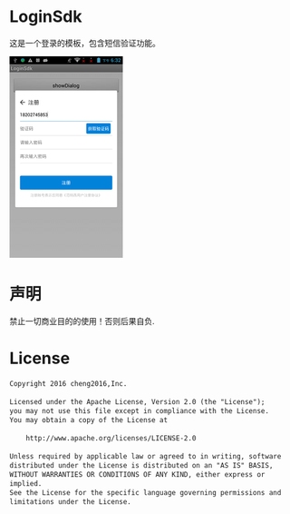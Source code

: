 # LoginSdk
这是一个登录的模板，包含短信验证功能。

![](screenshort/2016-08-25-18-32-10.png)   


# 声明

禁止一切商业目的的使用！否则后果自负.

# License

    Copyright 2016 cheng2016,Inc.

    Licensed under the Apache License, Version 2.0 (the "License");
    you may not use this file except in compliance with the License.
    You may obtain a copy of the License at

        http://www.apache.org/licenses/LICENSE-2.0

    Unless required by applicable law or agreed to in writing, software
    distributed under the License is distributed on an "AS IS" BASIS,
    WITHOUT WARRANTIES OR CONDITIONS OF ANY KIND, either express or implied.
    See the License for the specific language governing permissions and
    limitations under the License.
